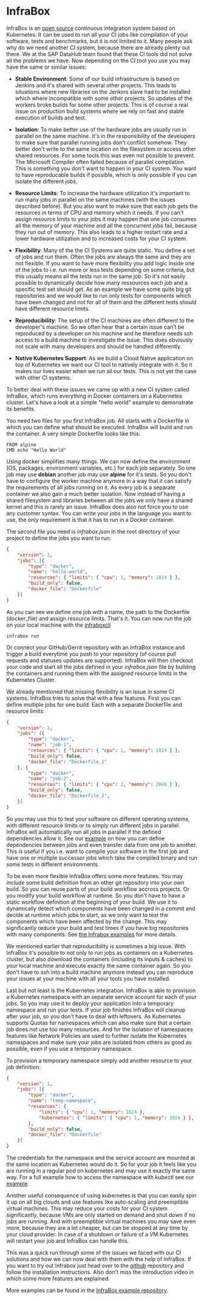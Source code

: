 # InfraBox
InfraBox is an [open source](https://github.com/InfraBox/infrabox) continuous integration system based on Kubernetes. It can be used to run all your CI jobs like compilation of your software, tests and benchmarks, but it is not limited to it.
Many people ask why do we need another CI system, because there are already plenty out there. We at the SAP DataHub team found that these CI tools did not solve all the problems we have.
Now depending on the CI tool you use you may have the same or similar issues:

- __Stable Environment__: Some of our build infrastructure is based on Jenkins and it's shared with several other projects. This leads to situations where new libraries on the Jenkins slave had to be installed which where incompatible with some other projects. So updates of the workers broke builds for some other projects. This is of course a real issue on production build systems where we rely on fast and stable execution of builds and test.

- __Isolation__: To make better use of the hardware jobs are usually run in parallel on the same machine. It's in the responsibility of the developers to make sure that parallel running jobs don't conflict somehow. They better don't write to the same location on the filesystem or access other shared resources. For some tools this was even not possible to prevent. The Microsoft Compiler often failed because of parallel compilation. This is something you don't want to happen in your CI system. You want to have reproducable builds if possible, which is only possible if you can isolate the different jobs.

- __Resource Limits__: To increase the hardware utilization it's important to run many jobs in parallel on the same machines (with the issues described before). But you also want to make sure that each job gets the resources in terms of CPU and memory which it needs. If you can't assign resource limits to your jobs it may happen that one job consumes all the memory of your machine and all the concurrent jobs fail, because they run out of memory. This also leads to a higher restart rate and a lower hardware utilization and to increased costs for your CI system.

- __Flexibility__: Many of the the CI Systems are quite static. You define a set of jobs and run them. Often the jobs are always the same and they are not flexible. If you want to have more flexibility you add logic inside one of the jobs to i.e. run more or less tests depending on some criteria, but this usually means all the tests run in the same job. So it's not easily possible to dynamically decide how many ressources each job and a specific test set should get. As an example we have some quite big git repositories and we would like to run only tests for components which have been changed and not for all of them and the different tests should have different resource limits.

- __Reproducibility__: The setup of the CI machines are often different to the developer's machine. So we often hear that a certain issue can't be reproduced by a developer on his machine and he therefore needs ssh access to a build machine to investigate the issue. This does obviously not scale with many developers and should be handled differently.

- __Native Kubernetes Support__: As we build a Cloud Native application on top of Kubernetes we want our CI tool to natively integrate with it. So it makes our lives easier when we run all our tests. This is not yet the case with other CI systems.

To better deal with these issues we came up with a new CI system called InfraBox, which runs everything in Docker containers on a Kubernetes cluster. Let's have a look at a simple "hello world" example to demonstrate its benefits.

You need two files for you first InfraBox job. All starts with a Dockerfile in which you can define what should be executed. InfraBox will build and run the container. A very simple Dockerfile looks like this:

```
FROM alpine
CMD echo "Hello World"
```

Using docker simplifies many things. We can now define the environment (OS, packages, environment variables, etc.) for each job separately. So one job may use __debian__ another job may use __alpine__ for it's tests. So you don't have to configure the worker machine anymore in a way that it can satisfy the requirements of all jobs running on it. As every job is a separate container we also gain a much better isolation. Now instead of having a shared filesystem and libraries between all the jobs we only have a shared kernel and this is rarely an issue. InfraBox does also not force you to use any customer syntax. You can write your jobs in the language you want to use, the only requirement is that it has to run in a Docker container.

The second file you need is _infrabox.json_ in the root directory of your project to define the jobs you want to run:

```json
{
    "version": 1,
    "jobs": [{
        "type": "docker",
        "name": "hello-world",
        "resources": { "limits": { "cpu": 1, "memory": 1024 } },
        "build_only": false,
        "docker_file": "Dockerfile"
    }]
}
```

As you can see we define one job with a name, the path to the Dockerfile (docker_file) and assign resource limits. That's it. You can now run the job on your local machine with the [infraboxcli](https://github.com/infrabox/cli)

```
infrabox run
```

Or connect your GitHub/Gerrit repository with an InfraBox instance and trigger a build everytime you push to your repository (of course pull requests and statuses updates are supported).
InfraBox will then checkout your code and start all the jobs defined in your _infrabox.json_ file by building the containers and running them with the assigned resource limits in the Kubernetes Cluster.

We already mentioned that missing flexibility is an issue in some CI systems. InfraBox tries to solve that with a few features. First you can define multiple jobs for one build. Each with a separate Dockerfile and resource limits:

```json
{
    "version": 1,
    "jobs": [{
        "type": "docker",
        "name": "job-1",
        "resources": { "limits": { "cpu": 1, "memory": 1024 } },
        "build_only": false,
        "docker_file": "Dockerfile_1"
    }, {
        "type": "docker",
        "name": "job-2",
        "resources": { "limits": { "cpu": 2, "memory": 2048 } },
        "build_only": false,
        "docker_file": "Dockerfile_2",
    }]
}
```

So you may use this to test your software on different operating systems, with different resource limits or to simply run different jobs in parallel. InfraBox will automatically run all jobs in parallel if the defined dependencies allow it. See our [example](https://github.com/InfraBox/examples/tree/master) on how you can define dependencies between jobs and even transfer data from one job to another. This is useful if you i.e. want to compile your software in the first job and have one or multiple successor jobs which take the compiled binary and run some tests in different environments.

To be even more flexible InfraBox offers some more features. You may _include_ some build definition from an other git repository into your own build. So you can reuse parts of your build workflow accross projects. Or you modify your build workflow at runtime. So you don't have to have a static workflow definition at the beginning of your build. We use it to dynamically detect which components have been changed in a commit and decide at runtime which jobs to start, as we only want to test the components which have been affected by the change. This may significantly reduce your build and test times if you have big repositories with many components. See [the Infrabox examples](https://github.com/InfraBox/examples/tree/master) for more details.

We mentioned earlier that reproducibility is sometimes a big issue. With InfraBox it's possible to not only to run jobs as containers on a Kubernetes cluster, but also download the containers (including its inputs & caches) to your local machine and execute exactly the same container again. So you don't have to ssh into a build machine anymore instead you can reproduce your issues at your machine with all your tools you have installed.

Last but not least is the Kubernetes integration. InfraBox is able to provision a Kubernetes namespace with an separate service account for each of your jobs. So you may use it to deploy your application into a temporary namespace and run your tests. If your job finishes InfraBox will cleanup after your job, so you don't have to deal with leftovers. As Kubernetes supports Quotas for namespaces which can also make sure that a certain job does not use too many resources. And for the isolation of namespaces features like Network Policies are used to further isolate the Kubernetes namespaces and make sure your jobs are isolated from others as good as possible, even if you use a temporary namespace.

To provision a temporary namespace simply add another resource to your job definition:

```json
{
    "version": 1,
    "jobs": [{
        "type": "docker",
        "name": "temp-namespace",
        "resources": {
            "limits": { "cpu": 1, "memory": 1024 },
            "kubernetes": { "limits": { "cpu": 1, "memory": 1024 } },
        },
        "build_only": false,
        "docker_file": "Dockerfile"
    }]
}
```

The credentials for the namespace and the service account are mounted at the same location as Kubernetes would do it. So for your job it feels like you are running in a regular pod on kubernetes and may use it exactly the same way. For a full example how to access the namespace with _kubectl_ see our [example](https://github.com/InfraBox/examples/tree/master/kubernetes).

Another useful consequence of using kubernetes is that you can easily spin it up on all big clouds and use features like auto-scaling and preemptible virtual machines. This may reduce your costs for your CI system significantly, because VMs are only started on demand and shut down if no jobs are running. And with preemptible virtual machines you may save even more, because they are a lot cheaper, but can be stopped at any time by your cloud provider. In case of a shutdown or failure of a VM Kubernetes will restart your job and InfraBox can handle this.

This was a quick run through some of the issues we faced with our CI solutions and how we can now deal with them with the help of InfraBox. If you want to try out Infrabox just head over to the [github](https://github.com/InfraBox/infrabox) repository and follow the installation instructions. Also don't miss the introduction video in which some more features are explained.

More examples can be found in the [InfraBox example repository](https://github.com/InfraBox/examples).
